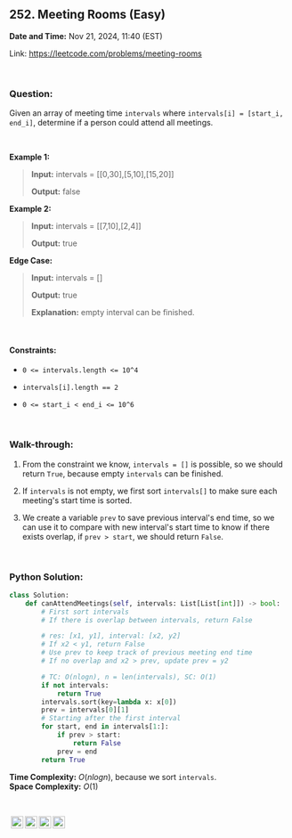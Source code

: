 ## 252. Meeting Rooms (Easy)
**Date and Time:** Nov 21, 2024, 11:40 (EST)

Link: https://leetcode.com/problems/meeting-rooms

<br>

### Question:
Given an array of meeting time `intervals` where `intervals[i] = [start_i, end_i]`, determine if a person could attend all meetings.

<br>

**Example 1:**
> **Input:** intervals = [[0,30],[5,10],[15,20]]
> 
> **Output:** false

**Example 2:**
> **Input:** intervals = [[7,10],[2,4]]
> 
> **Output:** true

**Edge Case:**
> **Input:** intervals = []
> 
> **Output:** true
>
> **Explanation:** empty interval can be finished.

<br>

#### Constraints:
* `0 <= intervals.length <= 10^4`

* `intervals[i].length == 2`

* `0 <= start_i < end_i <= 10^6`

<br>

### Walk-through: 
1. From the constraint we know, `intervals = []` is possible, so we should return `True`, because empty `intervals` can be finished.

2. If `intervals` is not empty, we first sort `intervals[]` to make sure each meeting's start time is sorted.

2. We create a variable `prev` to save previous interval's end time, so we can use it to compare with new interval's start time to know if there exists overlap, if `prev > start`, we should return `False`.

<br>

### Python Solution:
```python
class Solution:
    def canAttendMeetings(self, intervals: List[List[int]]) -> bool:
        # First sort intervals
        # If there is overlap between intervals, return False

        # res: [x1, y1], interval: [x2, y2]
        # If x2 < y1, return False
        # Use prev to keep track of previous meeting end time
        # If no overlap and x2 > prev, update prev = y2

        # TC: O(nlogn), n = len(intervals), SC: O(1)
        if not intervals:
            return True
        intervals.sort(key=lambda x: x[0])
        prev = intervals[0][1]
        # Starting after the first interval
        for start, end in intervals[1:]:
            if prev > start:
                return False
            prev = end
        return True
```
**Time Complexity:** $O(nlogn)$, because we sort `intervals`. <br>
**Space Complexity:** $O(1)$

<br>

<img style="height:22px!important;margin-left:3px;vertical-align:text-bottom;" src="https://mirrors.creativecommons.org/presskit/icons/cc.svg?ref=chooser-v1" alt="CC BY-NC-SA" title="CC BY-NC-SA"><img style="height:22px!important;margin-left:3px;vertical-align:text-bottom;" src="https://mirrors.creativecommons.org/presskit/icons/by.svg?ref=chooser-v1" alt="BY: credit must be given to the creator" title="BY: credit must be given to the creator"><img style="height:22px!important;margin-left:3px;vertical-align:text-bottom;" src="https://mirrors.creativecommons.org/presskit/icons/nc.svg?ref=chooser-v1" alt="NC: Only noncommercial uses of the work are permitted" title="NC: Only noncommercial uses of the work are permitted"><img style="height:22px!important;margin-left:3px;vertical-align:text-bottom;" src="https://mirrors.creativecommons.org/presskit/icons/sa.svg?ref=chooser-v1" alt="SA: Adaptations must be shared under the same terms" title="SA: Adaptations must be shared under the same terms">